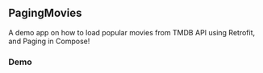 ## PagingMovies
A demo app on how to load  popular movies from TMDB API using Retrofit, and Paging in Compose!

### Demo
